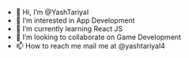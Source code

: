 - 👋 Hi, I’m @YashTariyal
- 👀 I’m interested in App Development
- 🌱 I’m currently learning React JS
- 💞️ I’m looking to collaborate on Game Development
- 📫 How to reach me mail me at @yashtariyal4

<!---
YashTariyal/YashTariyal is a ✨ special ✨ repository because its `README.md` (this file) appears on your GitHub profile.
You can click the Preview link to take a look at your changes.
--->
